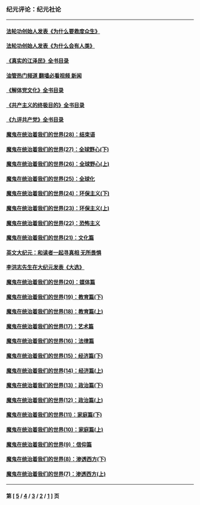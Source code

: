 ### 纪元评论：纪元社论
---
#### [法轮功创始人发表《为什么要救度众生》](../../pages/nsc422/n13975246.md?07080330) 
#### [法轮功创始人发表《为什么会有人类》](../../pages/nsc422/n13912117.md?07080330) 
#### [《真实的江泽民》全书目录](../../pages/nsc422/n13721399.md?07080330) 
#### [油管热门频道 翻墙必看视频 新闻](ok?07080330)
#### [《解体党文化》全书目录](../../pages/nsc422/n13721157.md?07080330) 
#### [《共产主义的终极目的》全书目录](../../pages/nsc422/n13721048.md?07080330) 
#### [《九评共产党》全书目录](../../pages/nsc422/n13708085.md?07080330) 
#### [魔鬼在统治着我们的世界(28)：结束语](../../pages/nsc422/n10936246.md?07080330) 
#### [魔鬼在统治着我们的世界(27)：全球野心(下)](../../pages/nsc422/n10928319.md?07080330) 
#### [魔鬼在统治着我们的世界(26)：全球野心(上)](../../pages/nsc422/n10900318.md?07080330) 
#### [魔鬼在统治着我们的世界(25)：全球化](../../pages/nsc422/n10788205.md?07080330) 
#### [魔鬼在统治着我们的世界(24)：环保主义(下)](../../pages/nsc422/n10695307.md?07080330) 
#### [魔鬼在统治着我们的世界(23)：环保主义(上)](../../pages/nsc422/n10688613.md?07080330) 
#### [魔鬼在统治着我们的世界(22)：恐怖主义](../../pages/nsc422/n10614727.md?07080330) 
#### [魔鬼在统治着我们的世界(21)：文化篇](../../pages/nsc422/n10597706.md?07080330) 
#### [英文大纪元：和读者一起寻真相 无所畏惧](../../pages/nsc422/n12542027.md?07080330) 
#### [李洪志先生在大纪元发表《大选》](../../pages/nsc422/n12534746.md?07080330) 
#### [魔鬼在统治着我们的世界(20)：媒体篇](../../pages/nsc422/n10586579.md?07080330) 
#### [魔鬼在统治着我们的世界(19)：教育篇(下)](../../pages/nsc422/n10564808.md?07080330) 
#### [魔鬼在统治着我们的世界(18)：教育篇(上)](../../pages/nsc422/n10526970.md?07080330) 
#### [魔鬼在统治着我们的世界(17)：艺术篇](../../pages/nsc422/n10499093.md?07080330) 
#### [魔鬼在统治着我们的世界(16)：法律篇](../../pages/nsc422/n10485969.md?07080330) 
#### [魔鬼在统治着我们的世界(15)：经济篇(下)](../../pages/nsc422/n10469975.md?07080330) 
#### [魔鬼在统治着我们的世界(14)：经济篇(上)](../../pages/nsc422/n10457370.md?07080330) 
#### [魔鬼在统治着我们的世界(13)：政治篇(下)](../../pages/nsc422/n10448270.md?07080330) 
#### [魔鬼在统治着我们的世界(12)：政治篇(上)](../../pages/nsc422/n10444576.md?07080330) 
#### [魔鬼在统治着我们的世界(11)：家庭篇(下)](../../pages/nsc422/n10440961.md?07080330) 
#### [魔鬼在统治着我们的世界(10)：家庭篇(上)](../../pages/nsc422/n10435448.md?07080330) 
#### [魔鬼在统治着我们的世界(9)：信仰篇](../../pages/nsc422/n10432159.md?07080330) 
#### [魔鬼在统治着我们的世界(8)：渗透西方(下)](../../pages/nsc422/n10429603.md?07080330) 
#### [魔鬼在统治着我们的世界(7)：渗透西方(上)](../../pages/nsc422/n10426013.md?07080330) 

---
#### 第 [ [5](./5.md?07080330) / [4](./4.md?07080330) / [3](./3.md?07080330) / [2](./2.md?07080330) / [1](./1.md?07080330) ] 页
